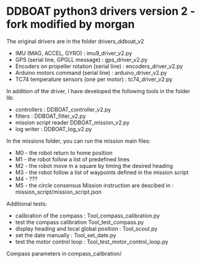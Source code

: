 # DDBOAT python3 drivers version 2 - fork modified by morgan

The original drivers are in the folder drivers_ddboat_v2
* IMU (MAG, ACCEL, GYRO) : imu9_driver_v2.py
* GPS (serial line, GPGLL message) : gps_driver_v2.py
* Encoders on propeller rotation (serial line) : encoders_driver_v2.py
* Arduino motors command (serial line) : arduino_driver_v2.py
* TC74 temperature sensors (one per motor) : tc74_driver_v2.py

In addition of the driver, I have developed the following tools in the folder lib:
* controllers : DDBOAT_controller_v2.py
* filters : DDBOAT_filter_v2.py
* mission script reader  DDBOAT_mission_v2.py
* log writer : DDBOAT_log_v2.py

In the missions folder, you can run the mission main files:
* M0 - the robot return to home position
* M1 - the robot follow a list of predefined lines
* M2 - the robot move in a square by timing the desired heading
* M3 - the robot follow a list of waypoints defined in the mission script
* M4 - ???
* M5 - the circle consensus
Mission instruction are descibed in : mission_script/mission_script.json

Additional tests:
* calibration of the compass : Tool_compass_calibration.py
* test the compass calibration  Tool_test_compass.py
* display heading and local global position : Tool_scout.py
* set the date manually : Tool_set_date.py
* test the motor control loop : Tool_test_motor_control_loop.py

Compass parameters in compass_calibration/
